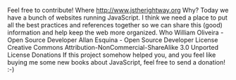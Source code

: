 Feel free to contribute! Where http://www.jstherightway.org Why? Today we have a bunch of websites running JavaScript. I think we need a place to put all the best practices and references together so we can share this (good) information and help keep the web more organized. Who William Oliveira - Open Source Developer Allan Esquina - Open Source Developer License Creative Commons Attribution-NonCommercial-ShareAlike 3.0 Unported License Donations If this project somehow helped you, and you feel like buying me some new books about JavaScript, feel free to send a donation! :-)